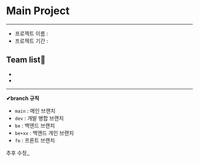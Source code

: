 # **Main Project**
----------

- 프로젝트 이름 :
- 프로젝트 기간 :



## Team list💖
- 
-


---------
**✔branch 규칙**

- `main` : 메인 브랜치  
- `dev` : 개발 병합 브랜치  
- `be` : 백엔드 브랜치  
- `be+xx` : 백엔드 개인 브랜치  
- `fe` : 프론트 브랜치  

추후 수정,,  
